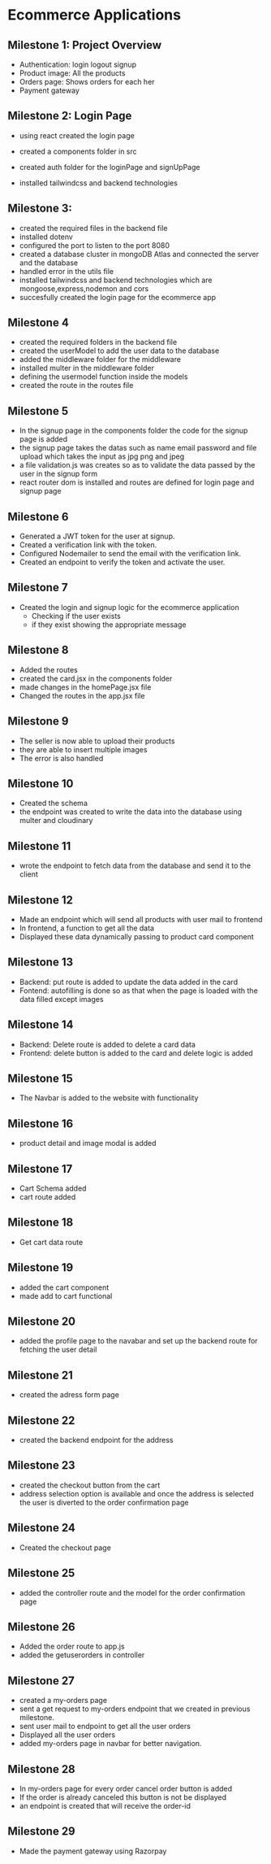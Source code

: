 # Ecommerce Applications
## Milestone 1: Project Overview
- Authentication: login logout signup
- Product image: All the products
- Orders page: Shows orders for each her
- Payment gateway
## Milestone 2: Login Page
- using react created the login page
- created a components folder in src
- created auth folder for the loginPage and signUpPage

- installed tailwindcss and backend technologies
## Milestone 3:
- created the required files in the backend file 
- installed dotenv
- configured the port to listen to the port 8080
- created a database cluster in mongoDB Atlas and connected the server and the database
- handled error in the utils file
- installed tailwindcss and backend technologies which are mongoose,express,nodemon and cors
- succesfully created the login page for the ecommerce app

## Milestone 4
- created the required folders in the backend file
- created the userModel to add the user data to the database
- added the middleware folder for the middleware
- installed multer in the middleware folder
- defining the usermodel function inside the models
- created the route in the routes file

## Milestone 5
- In the signup page in the components folder the code for the signup page is added
- the signup page takes the datas such as name email password and file upload which takes the input as jpg png and jpeg
- a file validation.js was creates so as to validate the data passed by the user in the signup form
- react router dom is installed and routes are defined for login page and signup page

## Milestone 6
- Generated a JWT token for the user at signup.
- Created a verification link with the token.
- Configured Nodemailer to send the email with the verification link.
- Created an endpoint to verify the token and activate the user.

## Milestone 7
- Created the login and signup logic for the ecommerce application
  - Checking if the user exists
  - if they exist showing the appropriate message

## Milestone 8
- Added the routes
- created the card.jsx in the components folder
- made changes in the homePage.jsx file
- Changed the routes in the app.jsx file


## Milestone 9
- The seller is now able to upload their products
- they are able to insert multiple images
- The error is also handled

## Milestone 10
- Created the schema
- the endpoint was created to write the data into the database using multer and cloudinary

## Milestone 11
- wrote the endpoint to fetch data from the database and send it to the client

## Milestone 12
- Made an endpoint which will send all products with user mail to frontend
- In frontend, a function to get all the data 
- Displayed these data dynamically passing to product card component

## Milestone 13
- Backend: put route is added to update the data added in the card
- Fontend: autofilling is done so as that when the page is loaded with the data filled except images

## Milestone 14
- Backend: Delete route is added to delete a card data
- Frontend: delete button is added to the card and delete logic is added

## Milestone 15
- The Navbar is added to the website with functionality
## Milestone 16
- product detail and image modal is added 

## Milestone 17
- Cart Schema added 
- cart route added

## Milestone 18 
- Get cart data route

## Milestone 19
- added the cart component
- made add to cart functional
## Milestone 20
- added the profile page to the navabar and set up the backend route for fetching the user detail

## Milestone 21
- created the adress form page

## Milestone 22
- created the backend endpoint for the address

## Milestone 23
- created the checkout button from the cart
- address selection option is available and once the address is selected the user is diverted to the order confirmation page

## Milestone 24
- Created the checkout page

## Milestone 25
- added the controller route and the model for the order confirmation page

## Milestone 26
- Added the order route to app.js
- added the getuserorders in controller

## Milestone 27
- created a my-orders page
- sent a get request to my-orders endpoint that we created in previous milestone.
- sent user mail to endpoint to get all the user orders
- Displayed all the user orders
- added my-orders page in navbar for better navigation.

## Milestone 28
- In my-orders page for every order cancel order button is added
- If the order is already canceled this button is not be displayed
- an endpoint is created that will receive the order-id

## Milestone 29
- Made the payment gateway using Razorpay